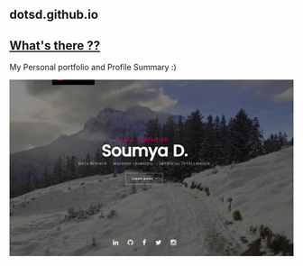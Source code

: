## dotsd.github.io

## [What's there ??](https://dotsd.github.io/)

My Personal portfolio and Profile Summary :)



![](dotsd_web.png)




